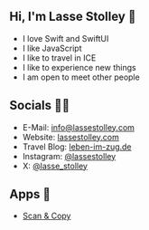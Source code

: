 ## Hi, I'm Lasse Stolley 👋

- I love Swift and SwiftUI
- I like JavaScript
- I like to travel in ICE
- I like to experience new things
- I am open to meet other people

## Socials 🙋‍♂️

- E-Mail: [info@lassestolley.com](mailto:info@lassestolley.com)
- Website: [lassestolley.com](https://lassestolley.com)
- Travel Blog: [leben-im-zug.de](https://leben-im-zug.de)
- Instagram: [@lassestolley](https://www.instagram.com/lassestolley)
- X: [@lasse_stolley](https://x.com/lasse_stolley)

## Apps 📱

- [Scan & Copy](https://apps.apple.com/de/app/scan-copy/id1567797344)
